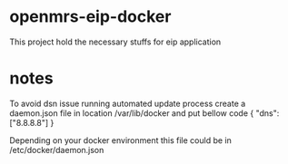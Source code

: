 # openmrs-eip-docker
This project hold the necessary stuffs for eip application

# notes
To avoid dsn issue running automated update process create a daemon.json file in location /var/lib/docker and put bellow code
{
    "dns": ["8.8.8.8"]
}

Depending on your docker environment this file could be in /etc/docker/daemon.json
